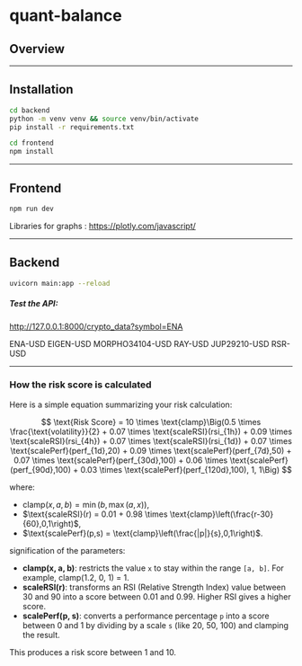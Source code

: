 # quant-balance

## Overview

---

## Installation

```bash
cd backend
python -m venv venv && source venv/bin/activate
pip install -r requirements.txt
```

```bash
cd frontend
npm install
```

---

## Frontend

```bash
npm run dev
```

Libraries for graphs : https://plotly.com/javascript/

---

## Backend

```bash
uvicorn main:app --reload
```

##### Test the API:

http://127.0.0.1:8000/crypto_data?symbol=ENA

ENA-USD
EIGEN-USD
MORPHO34104-USD
RAY-USD
JUP29210-USD
RSR-USD

---

### How the risk score is calculated

Here is a simple equation summarizing your risk calculation:

$$
\text{Risk Score} = 10 \times \text{clamp}\Big(0.5 \times \frac{\text{volatility}}{2} + 0.07 \times \text{scaleRSI}(rsi_{1h}) + 0.09 \times \text{scaleRSI}(rsi_{4h}) + 0.07 \times \text{scaleRSI}(rsi_{1d}) + 0.07 \times \text{scalePerf}(perf_{1d},20) + 0.09 \times \text{scalePerf}(perf_{7d},50) + 0.07 \times \text{scalePerf}(perf_{30d},100) + 0.06 \times \text{scalePerf}(perf_{90d},100) + 0.03 \times \text{scalePerf}(perf_{120d},100), 1, 1\Big)
$$

where:

* $\text{clamp}(x,a,b) = \min(b, \max(a,x))$,
* $\text{scaleRSI}(r) = 0.01 + 0.98 \times \text{clamp}\left(\frac{r-30}{60},0,1\right)$,
* $\text{scalePerf}(p,s) = \text{clamp}\left(\frac{|p|}{s},0,1\right)$.

signification of the parameters:

* **clamp(x, a, b)**: restricts the value `x` to stay within the range `[a, b]`. For example, clamp(1.2, 0, 1) = 1.
* **scaleRSI(r)**: transforms an RSI (Relative Strength Index) value between 30 and 90 into a score between 0.01 and 0.99. Higher RSI gives a higher score.
* **scalePerf(p, s)**: converts a performance percentage `p` into a score between 0 and 1 by dividing by a scale `s` (like 20, 50, 100) and clamping the result.

This produces a risk score between 1 and 10.
